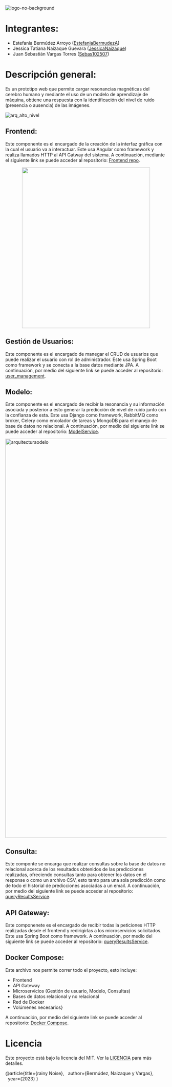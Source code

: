 ![logo-no-background](https://github.com/Proyecto-de-Grado-Brainy-Noise/.github/assets/78034097/2da46487-16de-45d4-a66d-14f4f95f0581)

# Integrantes:
 - Estefanía Bermúdez Arroyo ([EstefaniaBermudezA](https://github.com/EstefaniaBermudezA))
 - Jessica Tatiana Naizaque Guevara ([JessicaNaizaque](https://github.com/JessicaNaizaque))
 - Juan Sebastián Vargas Torres ([Sebas102507](https://github.com/Sebas102507))

# Descripción general:

Es un prototipo web que permite cargar resonancias magnéticas del cerebro humano y mediante el uso de un modelo de aprendizaje de máquina, obtiene una respuesta con la identificación del nivel de ruido (presencia o ausencia) de las imágenes. 

![arq_alto_nivel](https://github.com/Proyecto-de-Grado-Brainy-Noise/.github/assets/78034097/0a5e71b0-e366-4ed5-9801-b24701794fd3)

## Frontend:

Este componente es el encargado de la creación de la interfaz gráfica con la cual el usuario va a interactuar. Este usa Angular como framework y realiza llamados HTTP al API Gatway del sistema. A continuación, mediante el siguiente link se puede acceder al repositorio: [Frontend repo](https://github.com/Proyecto-de-Grado-Brainy-Noise/Frontend).

<p align="center">
  <img src="https://github.com/Proyecto-de-Grado-Brainy-Noise/.github/assets/78034097/8a7fe392-81ba-401a-9914-1988e2fcc359" width="400" height="500" />
</p>

## Gestión de Usuarios:

Este componente es el encargado de manegar el CRUD de usuarios que puede realizar el usuario con rol de administrador. Este usa Spring Boot como framework y se conecta a la base datos mediante JPA. A continuación, por medio del siguiente link se puede acceder al repositorio: [user_management](https://github.com/Proyecto-de-Grado-Brainy-Noise/user_management).

## Modelo:

Este componente es el encargado de recibir la resonancia y su información asociada y posterior a esto generar la predicción de nivel de ruido junto con la confianza de esta. Este usa Django como framework, RabbitMQ como broker, Celery como encolador de tareas y MongoDB para el manejo de base de datos no relacional. A continuación, por medio del siguiente link se puede acceder al repositorio: [ModelService](https://github.com/Proyecto-de-Grado-Brainy-Noise/modelService).

<img width="1242" alt="arquitecturaodelo" src="https://github.com/Proyecto-de-Grado-Brainy-Noise/.github/assets/78034097/f2e4ce86-0e33-4ff1-9637-203f26258b6e">

## Consulta:

Este componte se encarga que realizar consultas sobre la base de datos no relacional acerca de los resultados obtenidos de las predicciones realizadas, ofreciendo consultas tanto para obtener los datos en el response o como un archivo CSV, esto tanto para una sola predicción como de todo el historial de predicciones asociadas a un email. A continuación, por medio del siguiente link se puede acceder al repositorio: [queryResultsService](https://github.com/Proyecto-de-Grado-Brainy-Noise/queryResultsService).

## API Gateway: 

Este componenete es el encargado de recibir todas la peticiones HTTP realizadas desde el frontend y redirigirlas a los microservicios solicitados. Este usa Spring Boot como framework. A continuación, por medio del siguiente link se puede acceder al repositorio: [queryResultsService](https://github.com/Proyecto-de-Grado-Brainy-Noise/api_gateway).

## Docker Compose:

Este archivo nos permite correr todo el proyecto, esto incluye:

- Frontend
- API Gateway
- Microservicios (Gestión de usuario, Modelo, Consultas)
- Bases de datos relacional y no relacional
- Red de Docker
- Volúmenes necesarios}

A continuación, por medio del siguiente link se puede acceder al repositorio: [Docker Compose](https://github.com/Proyecto-de-Grado-Brainy-Noise/docker-compose).


# Licencia

Este proyecto está bajo la licencia del MIT. Ver la [LICENCIA](https://github.com/git/git-scm.com/blob/main/MIT-LICENSE.txt) para más detalles.

@article{title={rainy Noise},
  author={Bermúdez, Naizaque y Vargas},
  year={2023}
}
